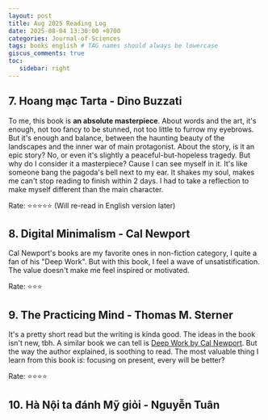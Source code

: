 ```yaml
---
layout: post
title: Aug 2025 Reading Log
date: 2025-08-04 13:30:00 +0700
categories: Journal-of-Sciences
tags: books english # TAG names should always be lowercase
giscus_comments: true
toc:
   sidebar: right
---
```


## 7. Hoang mạc Tarta - Dino Buzzati

To me, this book is **an absolute masterpiece**. About words and the art, it's enough, not too fancy to be stunned, not too little to furrow my eyebrows. But it's enough and balance, between the haunting beauty of the landscapes and the inner war of main protagonist. About the story, is it an epic story? No, or even it's slightly a peaceful-but-hopeless tragedy. But why do I consider it a masterpiece? Cause I can see myself in it. It's like someone bang the pagoda's bell next to my ear. It shakes my soul, makes me can't stop reading to finish within 2 days. I had to take a reflection to make myself different than the main character.

Rate: :star::star::star::star::star: (Will re-read in English version later)

## 8. Digital Minimalism - Cal Newport

Cal Newport's books are my favorite ones in non-fiction category, I quite a fan of his "Deep Work". But with this book, I feel a wave of unsatistification. The value doesn't make me feel inspired or motivated.

Rate: :star::star::star:

## 9. The Practicing Mind - Thomas M. Sterner

It's a pretty short read but the writing is kinda good. The ideas in the book isn't new, tbh. A similar book we can tell is [Deep Work by Cal Newport](https://vtrnnhlinh.github.io/blog/2025/july-25-reading-log/#4-deep-work---cal-newport). But the way the author explained, is soothing to read. The most valuable thing I learn from this book is: focusing on present, every will be better?

Rate: :star::star::star::star:

## 10. Hà Nội ta đánh Mỹ giỏi - Nguyễn Tuân


